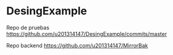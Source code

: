 # DesingExample
Repo de pruebas
https://github.com/u201314147/DesingExample/commits/master


Repo backend
https://github.com/u201314147/MirrorBak
